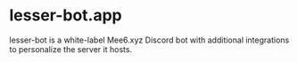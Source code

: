 # lesser-bot.app
lesser-bot is a white-label Mee6.xyz Discord bot with additional integrations to personalize the server it hosts.
